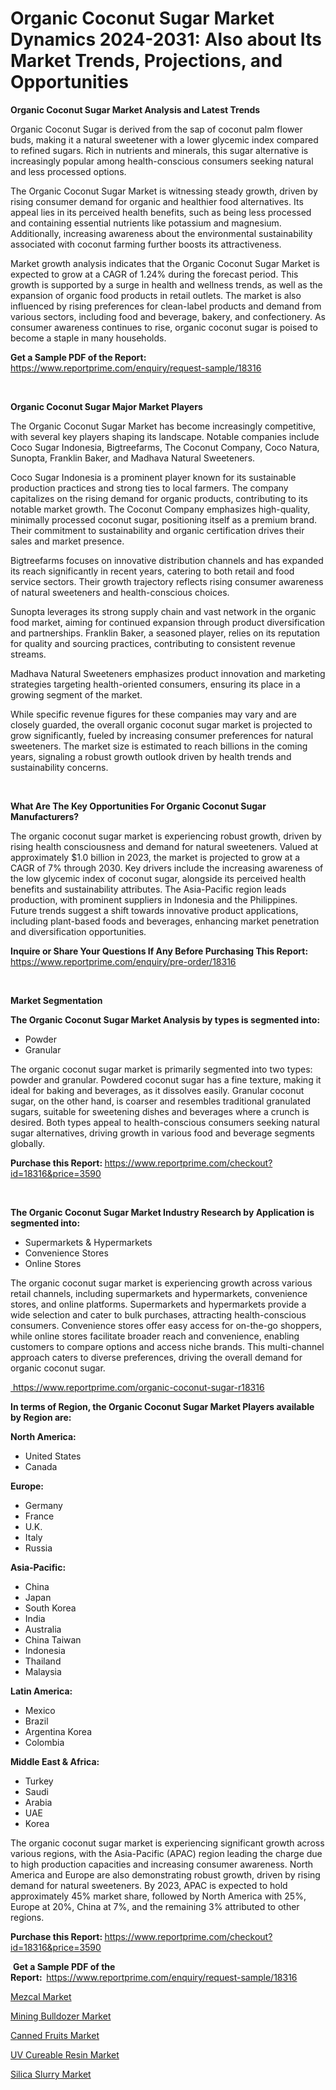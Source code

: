 <p><h1>Organic Coconut Sugar Market Dynamics 2024-2031: Also about Its Market Trends, Projections, and Opportunities</h1></p><p><strong>Organic Coconut Sugar Market Analysis and Latest Trends</strong></p>
<p><p>Organic Coconut Sugar is derived from the sap of coconut palm flower buds, making it a natural sweetener with a lower glycemic index compared to refined sugars. Rich in nutrients and minerals, this sugar alternative is increasingly popular among health-conscious consumers seeking natural and less processed options. </p><p>The Organic Coconut Sugar Market is witnessing steady growth, driven by rising consumer demand for organic and healthier food alternatives. Its appeal lies in its perceived health benefits, such as being less processed and containing essential nutrients like potassium and magnesium. Additionally, increasing awareness about the environmental sustainability associated with coconut farming further boosts its attractiveness.</p><p>Market growth analysis indicates that the Organic Coconut Sugar Market is expected to grow at a CAGR of 1.24% during the forecast period. This growth is supported by a surge in health and wellness trends, as well as the expansion of organic food products in retail outlets. The market is also influenced by rising preferences for clean-label products and demand from various sectors, including food and beverage, bakery, and confectionery. As consumer awareness continues to rise, organic coconut sugar is poised to become a staple in many households.</p></p>
<p><strong>Get a Sample PDF of the Report:&nbsp;</strong> <a href="https://www.reportprime.com/enquiry/request-sample/18316?utm_campaign=1119&utm_medium=2&utm_source=Github&utm_content=ia&utm_term=24122024&utm_id=organic-coconut-sugar">https://www.reportprime.com/enquiry/request-sample/18316</a></p>
<p>&nbsp;</p>
<p><strong>Organic Coconut Sugar Major Market Players</strong></p>
<p><p>The Organic Coconut Sugar Market has become increasingly competitive, with several key players shaping its landscape. Notable companies include Coco Sugar Indonesia, Bigtreefarms, The Coconut Company, Coco Natura, Sunopta, Franklin Baker, and Madhava Natural Sweeteners.</p><p>Coco Sugar Indonesia is a prominent player known for its sustainable production practices and strong ties to local farmers. The company capitalizes on the rising demand for organic products, contributing to its notable market growth. The Coconut Company emphasizes high-quality, minimally processed coconut sugar, positioning itself as a premium brand. Their commitment to sustainability and organic certification drives their sales and market presence.</p><p>Bigtreefarms focuses on innovative distribution channels and has expanded its reach significantly in recent years, catering to both retail and food service sectors. Their growth trajectory reflects rising consumer awareness of natural sweeteners and health-conscious choices.</p><p>Sunopta leverages its strong supply chain and vast network in the organic food market, aiming for continued expansion through product diversification and partnerships. Franklin Baker, a seasoned player, relies on its reputation for quality and sourcing practices, contributing to consistent revenue streams.</p><p>Madhava Natural Sweeteners emphasizes product innovation and marketing strategies targeting health-oriented consumers, ensuring its place in a growing segment of the market.</p><p>While specific revenue figures for these companies may vary and are closely guarded, the overall organic coconut sugar market is projected to grow significantly, fueled by increasing consumer preferences for natural sweeteners. The market size is estimated to reach billions in the coming years, signaling a robust growth outlook driven by health trends and sustainability concerns.</p></p>
<p>&nbsp;</p>
<p><strong>What Are The Key Opportunities For Organic Coconut Sugar Manufacturers?</strong></p>
<p><p>The organic coconut sugar market is experiencing robust growth, driven by rising health consciousness and demand for natural sweeteners. Valued at approximately $1.0 billion in 2023, the market is projected to grow at a CAGR of 7% through 2030. Key drivers include the increasing awareness of the low glycemic index of coconut sugar, alongside its perceived health benefits and sustainability attributes. The Asia-Pacific region leads production, with prominent suppliers in Indonesia and the Philippines. Future trends suggest a shift towards innovative product applications, including plant-based foods and beverages, enhancing market penetration and diversification opportunities.</p></p>
<p><strong>Inquire or Share Your Questions If Any Before Purchasing This Report:</strong> <a href="https://www.reportprime.com/enquiry/pre-order/18316?utm_campaign=1119&utm_medium=2&utm_source=Github&utm_content=ia&utm_term=24122024&utm_id=organic-coconut-sugar">https://www.reportprime.com/enquiry/pre-order/18316</a></p>
<p>&nbsp;</p>
<p><strong>Market Segmentation</strong></p>
<p><strong>The Organic Coconut Sugar Market Analysis by types is segmented into:</strong></p>
<p><ul><li>Powder</li><li>Granular</li></ul></p>
<p><p>The organic coconut sugar market is primarily segmented into two types: powder and granular. Powdered coconut sugar has a fine texture, making it ideal for baking and beverages, as it dissolves easily. Granular coconut sugar, on the other hand, is coarser and resembles traditional granulated sugars, suitable for sweetening dishes and beverages where a crunch is desired. Both types appeal to health-conscious consumers seeking natural sugar alternatives, driving growth in various food and beverage segments globally.</p></p>
<p><strong>Purchase this Report:&nbsp;</strong><a href="https://www.reportprime.com/checkout?id=18316&price=3590&utm_campaign=1119&utm_medium=2&utm_source=Github&utm_content=ia&utm_term=24122024&utm_id=organic-coconut-sugar">https://www.reportprime.com/checkout?id=18316&price=3590</a></p>
<p>&nbsp;</p>
<p><strong>The Organic Coconut Sugar Market Industry Research by Application is segmented into:</strong></p>
<p><ul><li>Supermarkets & Hypermarkets</li><li>Convenience Stores</li><li>Online Stores</li></ul></p>
<p><p>The organic coconut sugar market is experiencing growth across various retail channels, including supermarkets and hypermarkets, convenience stores, and online platforms. Supermarkets and hypermarkets provide a wide selection and cater to bulk purchases, attracting health-conscious consumers. Convenience stores offer easy access for on-the-go shoppers, while online stores facilitate broader reach and convenience, enabling customers to compare options and access niche brands. This multi-channel approach caters to diverse preferences, driving the overall demand for organic coconut sugar.</p></p>
<p><a href="https://www.reportprime.com/organic-coconut-sugar-r18316?utm_campaign=1119&utm_medium=2&utm_source=Github&utm_content=ia&utm_term=24122024&utm_id=organic-coconut-sugar">&nbsp;https://www.reportprime.com/organic-coconut-sugar-r18316</a></p>
<p><strong>In terms of Region, the Organic Coconut Sugar Market Players available by Region are:</strong></p>
<p>
    <p> <strong> North America: </strong>
        <ul>
            <li>United States</li>
            <li>Canada</li>
        </ul>
        </p> 
    <p> <strong> Europe: </strong>
        <ul>
            <li>Germany</li>
            <li>France</li>
            <li>U.K.</li>
            <li>Italy</li>
            <li>Russia</li>
        </ul>
        </p> 
    <p> <strong> Asia-Pacific: </strong>
        <ul>
            <li>China</li>
            <li>Japan</li>
            <li>South Korea</li>
            <li>India</li>
            <li>Australia</li>
            <li>China Taiwan</li>
            <li>Indonesia</li>
            <li>Thailand</li>
            <li>Malaysia</li>
        </ul>
        </p> 
    <p> <strong> Latin America: </strong>
        <ul>
            <li>Mexico</li>
            <li>Brazil</li>
            <li>Argentina Korea</li>
            <li>Colombia</li>
        </ul>
        </p> 
    <p> <strong> Middle East & Africa: </strong>
        <ul>
            <li>Turkey</li>
            <li>Saudi</li>
            <li>Arabia</li>
            <li>UAE</li>
            <li>Korea</li>
        </ul>
    </p>
    </p>
<p><p>The organic coconut sugar market is experiencing significant growth across various regions, with the Asia-Pacific (APAC) region leading the charge due to high production capacities and increasing consumer awareness. North America and Europe are also demonstrating robust growth, driven by rising demand for natural sweeteners. By 2023, APAC is expected to hold approximately 45% market share, followed by North America with 25%, Europe at 20%, China at 7%, and the remaining 3% attributed to other regions.</p></p>
<p><strong>Purchase this Report: </strong><a href="https://www.reportprime.com/checkout?id=18316&price=3590&utm_campaign=1119&utm_medium=2&utm_source=Github&utm_content=ia&utm_term=24122024&utm_id=organic-coconut-sugar">https://www.reportprime.com/checkout?id=18316&price=3590</a></p>
<p>&nbsp;<strong>Get a Sample PDF of the Report:&nbsp;&nbsp;</strong><a href="https://www.reportprime.com/enquiry/request-sample/18316?utm_campaign=1119&utm_medium=2&utm_source=Github&utm_content=ia&utm_term=24122024&utm_id=organic-coconut-sugar">https://www.reportprime.com/enquiry/request-sample/18316</a></p>
<p><strong></strong></p>
<p><p><a href="https://github.com/irfadac/Market-Research-Report-List-5/blob/main/mezcal-market.md?utm_campaign=1119&utm_medium=2&utm_source=Github&utm_content=ia&utm_term=24122024&utm_id=organic-coconut-sugar">Mezcal Market</a></p><p><a href="https://www.linkedin.com/pulse/frameworks-advancements-mining-bulldozer-market-key-findings-ac2se?utm_campaign=1119&utm_medium=2&utm_source=Github&utm_content=ia&utm_term=24122024&utm_id=organic-coconut-sugar">Mining Bulldozer Market</a></p><p><a href="https://github.com/arnoldannice0/Market-Research-Report-List-1/blob/main/canned-fruits-market.md?utm_campaign=1119&utm_medium=2&utm_source=Github&utm_content=ia&utm_term=24122024&utm_id=organic-coconut-sugar">Canned Fruits Market</a></p><p><a href="https://www.linkedin.com/pulse/latest-trends-applications-growth-forecast-insightronics-ma78f?utm_campaign=1119&utm_medium=2&utm_source=Github&utm_content=ia&utm_term=24122024&utm_id=organic-coconut-sugar">UV Cureable Resin Market</a></p><p><a href="https://www.linkedin.com/pulse/silica-slurry-market-size-competitive-differentiation-expected-r3ggf?utm_campaign=1119&utm_medium=2&utm_source=Github&utm_content=ia&utm_term=24122024&utm_id=organic-coconut-sugar">Silica Slurry Market</a></p></p>